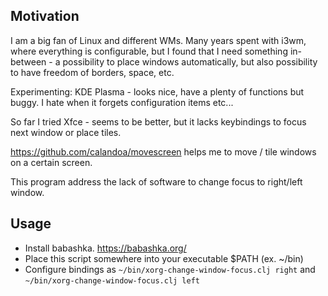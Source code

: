 ## Motivation

I am a big fan of Linux and different WMs. Many years spent with i3wm, where everything is configurable,
but I found that I need something in-between - a possibility to place windows automatically, but also
possibility to have freedom of borders, space, etc.

Experimenting: KDE Plasma - looks nice, have a plenty of functions but buggy. I hate when it forgets configuration
items etc...

So far I tried Xfce - seems to be better, but it lacks keybindings to focus next window or place tiles.

https://github.com/calandoa/movescreen helps me to move / tile windows on a certain screen.

This program address the lack of software to change focus to right/left window.

## Usage

* Install babashka. https://babashka.org/
* Place this script somewhere into your executable $PATH (ex. ~/bin)
* Configure bindings as `~/bin/xorg-change-window-focus.clj right` and `~/bin/xorg-change-window-focus.clj left`

